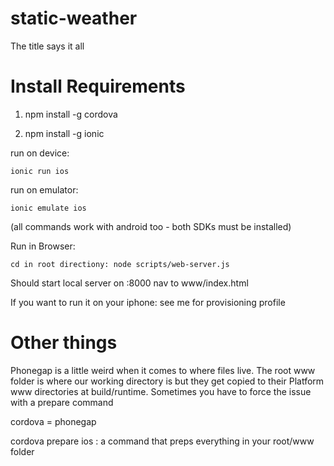 static-weather
==============

The title says it all


Install Requirements
====================

1. npm install -g cordova

2. npm install -g ionic

run on device:

    ionic run ios

run on emulator:

    ionic emulate ios

(all commands work with android too - both SDKs must be installed)

  Run in Browser:

    cd in root directiony: node scripts/web-server.js 

Should start local server on :8000 nav to www/index.html

If you want to run it on your iphone: see me for provisioning profile

Other things
====================

Phonegap is a little weird when it comes to where files live. The root www folder is where our working directory is but they get copied to their Platform www directories at build/runtime. Sometimes you have to force the issue with a prepare command

cordova = phonegap

cordova prepare ios : a command that preps everything in your root/www folder 

